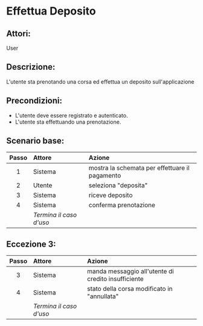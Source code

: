 # Effettua Deposito

## Attori:
User 

## Descrizione:
L'utente sta prenotando una corsa ed effettua un deposito sull'applicazione

## Precondizioni:
- L'utente deve essere registrato e autenticato.
- L'utente sta effettuando una prenotazione.

## Scenario base:
| Passo | Attore                  | Azione                                         |
|:-----:|:------------------------|:-----------------------------------------------|
|   1   | Sistema                 | mostra la schemata per effettuare il pagamento |
|   2   | Utente                  | seleziona "deposita"                           |
|   3   | Sistema                 | riceve deposito                                |
|   4   | Sistema                 | conferma prenotazione                          |
|       | *Termina il caso d'uso* |                                                |

## Eccezione 3:
| Passo | Attore                  | Azione                                              |
|:-----:|:------------------------|:----------------------------------------------------|
|   3   | Sistema                 | manda messaggio all'utente di credito insufficiente |
|   4   | Sistema                 | stato della corsa modificato in "annullata"         |
|       | *Termina il caso d'uso* |                                                     |
